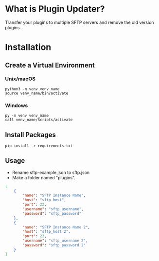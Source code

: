 # What is Plugin Updater?
Transfer your plugins to multiple SFTP servers and remove the old version plugins.
# Installation
## Create a Virtual Environment
### Unix/macOS
```
python3 -m venv venv_name
source venv_name/bin/activate
```
### Windows
```
py -m venv venv_name
call venv_name/Scripts/activate
```
## Install Packages
```
pip install -r requirements.txt
```
## Usage
- Rename sftp-example.json to sftp.json
- Make a folder named "plugins".
```json
[
    {
        "name": "SFTP Instance Name",
        "host": "sftp_host",
        "port": 22,
        "username": "sftp_username",
        "password": "sftp_password"
    },
    {
        "name": "SFTP Instance Name 2",
        "host": "sftp_host 2",
        "port": 22,
        "username": "sftp_username 2",
        "password": "sftp_password 2"
    }
]
```
